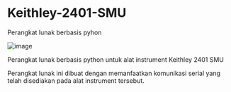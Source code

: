 # Keithley-2401-SMU
Perangkat lunak berbasis pyhon 

![image](https://github.com/user-attachments/assets/b94c9ca5-032e-4522-8578-c14f47da3920)

Perangkat lunak berbasis python untuk alat instrument Keithley 2401 SMU

Perangkat lunak ini dibuat dengan memanfaatkan komunikasi serial yang telah disediakan pada alat instrument tersebut.
